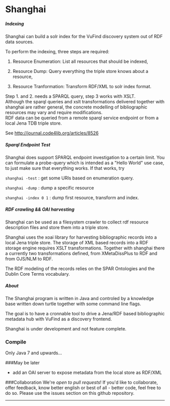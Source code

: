 

Shanghai
========

##### Indexing

  Shanghai can build a solr index for the VuFind discovery system
  out of RDF data sources. <br/>

  To perform the indexing, three steps are required:

  1. Resource Enumeration: List all resources that should be indexed,

  2. Resource Dump: Query everything the triple store knows about a resource,

  3. Resource Tranformation: Transform RDF/XML to solr index format.


Step 1. and 2. needs a SPARQL query, step 3 works with XSLT. <br/>
  Although the sparql queries and xslt transformations 
  delivered together with shanghai are rather general, 
  the concrete modelling of bibliographic resources may vary
  and require modifications.  
  RDF data can be queried from a remote sparql service endpoint
  or from a local Jena TDB triple store. 

  See http://journal.code4lib.org/articles/8526

##### Sparql Endpoint Test
  Shanghai does support SPARQL endpoint investigation to a certain
  limit.
  You can formulate a probe-query which is intended as a "Hello World"
  use case, to just make sure that everything works.
  If that works, try

  <code>shanghai -test</code> : get some URIs based on enumeration query.

  <code>shanghai -dump</code> : dump a specific resource

  <code>shanghai -index 0 1</code> : dump first resource, transform and index.

##### RDF crawling && OAI harvesting

  Shanghai can be used as a filesystem crawler to collect rdf 
  resource description files and store them into a triple store.

  Shanghai uses the xoai library for harvesting bibliographic
  records into a local Jena triple store. 
  The storage of XML based records into a RDF storage engine
  requires XSLT transformations.
  Together with shanghai there a currently two transformations
  defined, from XMetaDissPlus to RDF and from OJS/NLM to RDF.

  The RDF modeling of the records relies on the SPAR Ontologies
  and the Dublin Core Terms vocabulary.

##### About

  The Shanghai program is written in Java and controled by a 
  knowledge base written down turtle together with some 
  command line flags.

  The goal is to have a cronnable tool to drive a Jena/RDF based 
  bibliographic metadata hub with VuFind as a discovery frontend.

  Shanghai is under development and not feature complete.

### Compile
  
  Only Java 7 and upwards...

###May be later

  - add an OAI server to expose metadata from the local store as RDF/XML

###Collaboration
  We're *open to pull requests*! If you'd like to collaborate, 
  offer feedback, know better english or best of all - better code, 
  feel free to do so. 
  Please use the issues section on this github repository.

____________________________________________________________________________
